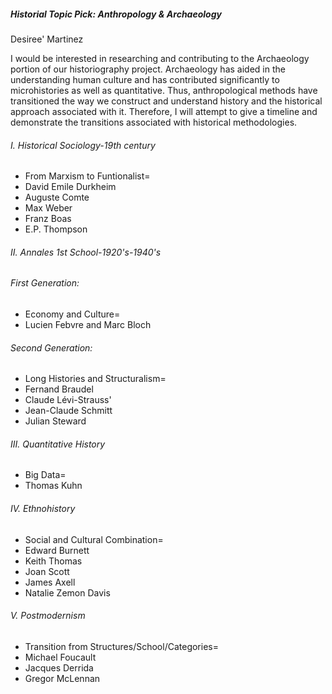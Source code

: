 ##### Historial Topic Pick: Anthropology & Archaeology
Desiree' Martinez

I would be interested in researching and contributing to the Archaeology portion of our historiography project. Archaeology has aided in the understanding human culture and has contributed significantly to microhistories as well as quantitative. Thus, anthropological methods have transitioned  the way we construct and understand history and the historical approach associated with it. Therefore, I will attempt to give a timeline and demonstrate the transitions associated with historical methodologies.

###### I. Historical Sociology-19th century
- From Marxism to Funtionalist= 
- David Emile Durkheim 
- Auguste Comte
- Max Weber
- Franz Boas
- E.P. Thompson
###### II. Annales 1st School-1920's-1940's
######  First Generation:
- Economy and Culture=
- Lucien Febvre and Marc Bloch
###### Second Generation:
- Long Histories and Structuralism=
- Fernand Braudel 
- Claude Lévi-Strauss' 
- Jean-Claude Schmitt
- Julian Steward
###### III. Quantitative History
- Big Data=
- Thomas Kuhn
###### IV. Ethnohistory
- Social and Cultural Combination=
- Edward Burnett
- Keith Thomas
- Joan Scott
- James Axell
- Natalie Zemon Davis
###### V. Postmodernism
- Transition from Structures/School/Categories=
- Michael Foucault
- Jacques Derrida
- Gregor McLennan







 




  
